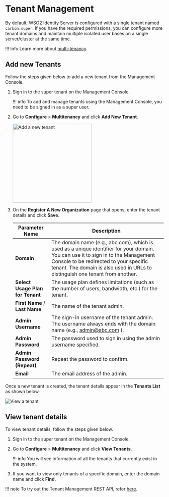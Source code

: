 # Tenant Management

By default, WSO2 Identity Server is configured with a single tenant named `carbon.super`. If you have the required permissions, you can configure more tenant domains and maintain multiple isolated user bases on a single server/cluster at the same time.

!!! Info
    Learn more about [multi-tenancy]({{base_path}}/references/concepts/introduction-to-multitenancy/).

## Add new Tenants

Follow the steps given below to add a new tenant from the Management Console.

1.  Sign in to the super tenant on the Management Console.

    !!! info 
        To add and manage tenants using the Management Console, you need to be signed in as a super user.

2.  Go to **Configure** > **Multitenancy** and click **Add New Tenant**.

    <img src="{{base_path}}/assets/img/guides/add-new-tenant.png" width="250" alt="Add a new tenant">

3.  On the **Register A New Organization** page that opens, enter the tenant details and click **Save**.

    | Parameter Name                   | Description                                                                                                                                                                                                                                                                                       |
    |----------------------------------|---------------------------------------------------------------------------------------------------------------------------------------------------------------------------------------------------------------------------------------------------------------------------------------------------|
    | **Domain**                       | The domain name (e.g., abc.com), which is used as a unique identifier for your domain. You can use it to sign in to the Management Console to be redirected to your specific tenant. The domain is also used in URLs to distinguish one tenant from another. |
    | **Select Usage Plan for Tenant** | The usage plan defines limitations (such as the number of users, bandwidth, etc.) for the tenant.                                                                                                                                                                                                  |
    | **First Name** / **Last Name**   | The name of the tenant admin.                                                                                                                                                                                                                                                                     |
    | **Admin Username**               | The sign-in username of the tenant admin. The username always ends with the domain name (e.g., admin@abc.com ).                                                                                                                                                                                     |
    | **Admin Password**               | The password used to sign in using the admin username specified.                                                                                                                                                                                                                                   |
    | **Admin Password (Repeat)**      | Repeat the password to confirm.                                                                                                                                                                                                                                                                   |
    | **Email**                        | The email address of the admin.                                                                                                                                                                                                                                                                   |

Once a new tenant is created, the tenant details appear in the **Tenants List** as shown below.

![View a tenant]({{base_path}}/assets/img/guides/view-tenant.png)

## View tenant details

To view tenant details, follow the steps given below.

1. Sign in to the super tenant on the Management Console.
2. Go to **Configure** > **Multitenancy** and click **View Tenants**.

    !!! info
        You will see information of all the tenants that currently exist in the system. 

3. If you want to view only tenants of a specific domain, enter the domain name and click **Find**.

!!! note
    To try out the Tenant Management REST API, refer [here]({{base_path}}/apis/tenant-management-rest-api/).

<!--
## Working with tenants

The server configurations specified in the `deployment.toml` file (stored in the `<IS_HOME>/repository/conf` folder) apply globally to all tenants in your server.

Once you sign in to your tenant domain on the Management Console, you can configure the settings for your tenant.
-->





